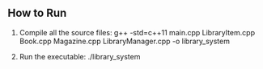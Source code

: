 ## How to Run

1. Compile all the source files:
g++ -std=c++11 main.cpp LibraryItem.cpp Book.cpp Magazine.cpp LibraryManager.cpp -o library_system

2. Run the executable:
./library_system
